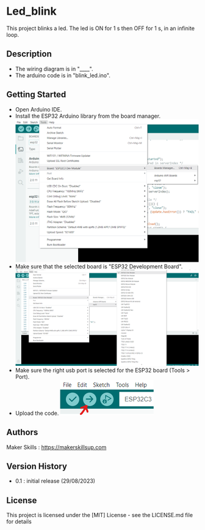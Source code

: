 # Led_blink

This project blinks a led. The led is ON for 1 s then OFF for 1 s, in an infinite loop.

## Description

- The wiring diagram is in "____".
- The arduino code is in "blink_led.ino".

## Getting Started

- Open Arduino IDE.
- Install the ESP32 Arduino library from the board manager.
![This is an alt text.](../img/install%20the%20ESP32%20library%20via%20the%20boards%20manager.png "This is a sample image.")
- Make sure that the selected board is "ESP32 Development Board".
![This is an alt text.](../img/Select%20the%20board.png "This is a sample image.")
- Make sure the right usb port is selected for the ESP32 board (Tools > Port).
- Upload the code.
![This is an alt text.](../img/upload%20icon.png "This is a sample image.")

## Authors

Maker Skills : https://makerskillsup.com

## Version History

- 0.1 : initial release (29/08/2023)

## License

This project is licensed under the [MIT] License - see the LICENSE.md file for details
